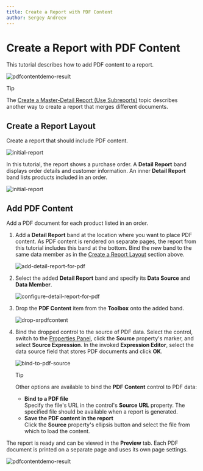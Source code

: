 ```yaml
---
title: Create a Report with PDF Content
author: Sergey Andreev
---
```

# Create a Report with PDF Content

This tutorial describes how to add PDF content to a report.

![pdfcontentdemo-result](../../../images/eurd-pdfcontentdemo-result.png)

> [!TIP]
> The [Create a Master-Detail Report (Use Subreports)](create-a-master-detail-report-use-subreports.md) topic describes another way to create a report that merges different documents.

## Create a Report Layout

Create a report that should include PDF content.

![initial-report](../../../images/eurd-pdfcontentdemo-initial-report.png)

In this tutorial, the report shows a purchase order. A **Detail Report** band displays order details and customer information. An inner **Detail Report** band lists products included in an order.

![initial-report](../../../images/eurd-pdfcontentdemo-initial-preview.png)

## Add PDF Content

Add a PDF document for each product listed in an order.

1. Add a **Detail Report** band at the location where you want to place PDF content. As PDF content is rendered on separate pages, the report from this tutorial includes this band at the bottom. Bind the new band to the same data member as in the [Create a Report Layout](#create-a-report-layout) section above.

    ![add-detail-report-for-pdf](../../../images/eurd-pdfcontentdemo-add-detail-report-for-pdf.png)

1. Select the added **Detail Report** band and specify its **Data Source** and **Data Member**.

    ![configure-detail-report-for-pdf](../../../images/eurd-pdfcontentdemo-configure-detail-report-for-pdf.png)

1. Drop the **PDF Content** item from the **Toolbox** onto the added band.

    ![drop-xrpdfcontent](../../../images/eurd-pdfcontentdemo-drop-xrpdfcontent.png)

1. Bind the dropped control to the source of PDF data. Select the control, switch to the [Properties Panel](../report-designer-tools/ui-panels/properties-panel.md), click the **Source** property's marker, and select **Source Expression**. In the invoked **Expression Editor**, select the data source field that stores PDF documents and click **OK**.

    ![bind-to-pdf-source](../../../images/eurd-pdfcontentdemo-bind-to-pdf-source.png)

    > [!TIP]
    > Other options are available to bind the **PDF Content** control to PDF data:  
    > * **Bind to a PDF file**  
    >   Specify the file's URL in the control's **Source URL** property. The specified file should be available when a report is generated.
    > * **Save the PDF content in the report**  
    >   Click the **Source** property's ellipsis button and select the file from which to load the content.

The report is ready and can be viewed in the **Preview** tab. Each PDF document is printed on a separate page and uses its own page settings.

![pdfcontentdemo-result](../../../images/eurd-pdfcontentdemo-result2.png)